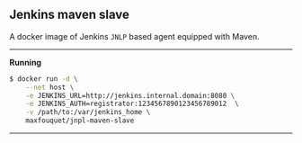 ## Jenkins maven slave

A docker image of Jenkins `JNLP` based agent equipped with Maven.

***

**Running**

```sh
$ docker run -d \
    --net host \
    -e JENKINS_URL=http://jenkins.internal.domain:8080 \
    -e JENKINS_AUTH=registrator:1234567890123456789012  \
    -v /path/to:/var/jenkins_home \
    maxfouquet/jnpl-maven-slave
```

***